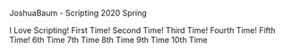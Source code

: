 JoshuaBaum - Scripting 2020 Spring

I Love Scripting!
First Time!
Second Time!
Third Time!
Fourth Time!
Fifth Time!
6th Time
7th Time
8th Time
9th Time
10th Time